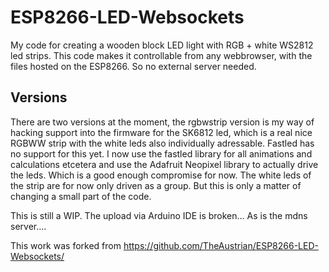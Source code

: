 # ESP8266-LED-Websockets
My code for creating a wooden block LED light with RGB + white WS2812 led strips.
This code makes it controllable from any webbrowser, with the files hosted on the ESP8266.
So no external server needed.

## Versions
There are two versions at the moment, the rgbwstrip version is my way of hacking support into the firmware for the SK6812 led, which is a real nice RGBWW strip with the white leds also individually adressable. Fastled has no support for this yet. I now use the fastled library for all animations and calculations etcetera and use the Adafruit Neopixel library to actually drive the leds. Which is a good enough compromise for now. The white leds of the strip are for now only driven as a group. But this is only a matter of changing a small part of the code.


This is still a WIP. The upload via Arduino IDE is broken... As is the mdns server....




This work was forked from https://github.com/TheAustrian/ESP8266-LED-Websockets/
